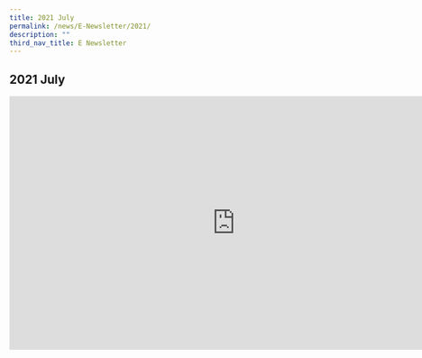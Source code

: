 ```yaml
---
title: 2021 July
permalink: /news/E-Newsletter/2021/
description: ""
third_nav_title: E Newsletter
---
```

## 2021 July

<iframe allowfullscreen="true" height="450" width="800" frameborder="0" src="https://docs.google.com/presentation/d/e/2PACX-1vTkOQa_v7PEPuAo3GB6OqKnKkmsySIQ7IGZ7z5vGL9Eex3yRCTxjI6mve9uz7nETOu41Gio3zEJtEl2/embed?start=false&amp;loop=false&amp;delayms=3000"></iframe>